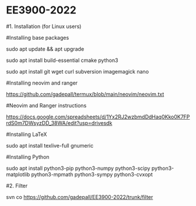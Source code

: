# EE3900-2022

#1.  Installation (for Linux users)

#Installing base packages

sudo  apt update && apt upgrade

sudo  apt install build-essential cmake python3

sudo  apt install git  wget  curl subversion imagemagick  nano

#Installing neovim and ranger

https://github.com/gadepall/termux/blob/main/neovim/neovim.txt

#Neovim and Ranger instructions

https://docs.google.com/spreadsheets/d/1Yx2RJ2wzbmdDdHaq0Kko0K7FPrdS0m7DWsyzDD_38WA/edit?usp=drivesdk

#Installing LaTeX

sudo  apt install texlive-full gnumeric

#Installing Python

sudo apt install python3-pip python3-numpy python3-scipy python3-matplotlib python3-mpmath python3-sympy python3-cvxopt

#2.  Filter 

svn co https://github.com/gadepall/EE3900-2022/trunk/filter


